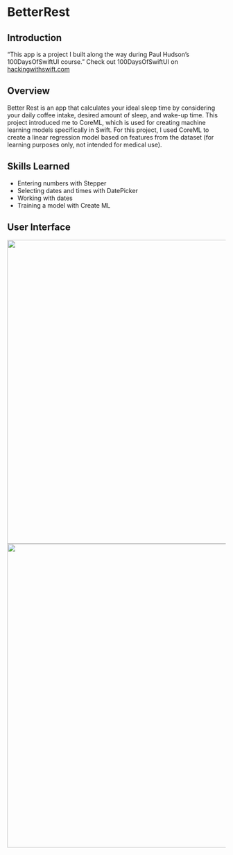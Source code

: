 # BetterRest
## Introduction
“This app is a project I built along the way during Paul Hudson’s 100DaysOfSwiftUI course.”
Check out 100DaysOfSwiftUI on [hackingwithswift.com](https://hackingwithswift.com)

## Overview
Better Rest is an app that calculates your ideal sleep time by considering your daily coffee intake, desired amount of sleep, and wake-up time. This project introduced me to CoreML, which is used for creating machine learning models specifically in Swift. For this project, I used CoreML to create a linear regression model based on features from the dataset (for learning purposes only, not intended for medical use). 

## Skills Learned
* Entering numbers with Stepper
* Selecting dates and times with DatePicker
* Working with dates
* Training a model with Create ML

## User Interface
<img  height="700" src="https://github.com/user-attachments/assets/53141a22-e533-4ba8-abdd-c1b22f7e55bd">
<img  height="700" src="https://github.com/user-attachments/assets/e798d9a2-db13-4289-b1c9-5783b78fd329">



